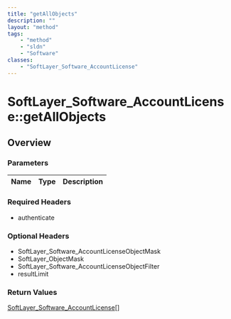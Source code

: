 ```yaml
---
title: "getAllObjects"
description: ""
layout: "method"
tags:
    - "method"
    - "sldn"
    - "Software"
classes:
    - "SoftLayer_Software_AccountLicense"
---
```

# SoftLayer_Software_AccountLicense::getAllObjects
## Overview 


### Parameters 
|Name | Type | Description |
| --- | --- | --- |


### Required Headers
* authenticate

### Optional Headers
* SoftLayer_Software_AccountLicenseObjectMask
* SoftLayer_ObjectMask
* SoftLayer_Software_AccountLicenseObjectFilter
* resultLimit

### Return Values
<a href='/reference/datatypes/SoftLayer_Software_AccountLicense'>SoftLayer_Software_AccountLicense[] </a>

